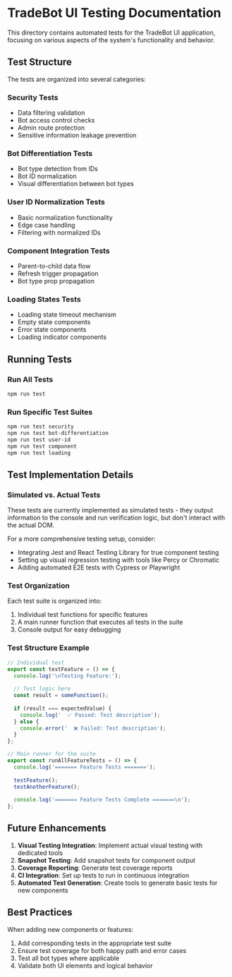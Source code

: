 
# TradeBot UI Testing Documentation

This directory contains automated tests for the TradeBot UI application, focusing on various aspects of the system's functionality and behavior.

## Test Structure

The tests are organized into several categories:

### Security Tests
- Data filtering validation
- Bot access control checks 
- Admin route protection
- Sensitive information leakage prevention

### Bot Differentiation Tests
- Bot type detection from IDs
- Bot ID normalization
- Visual differentiation between bot types

### User ID Normalization Tests
- Basic normalization functionality
- Edge case handling
- Filtering with normalized IDs

### Component Integration Tests
- Parent-to-child data flow
- Refresh trigger propagation
- Bot type prop propagation

### Loading States Tests
- Loading state timeout mechanism
- Empty state components
- Error state components
- Loading indicator components

## Running Tests

### Run All Tests
```bash
npm run test
```

### Run Specific Test Suites
```bash
npm run test security
npm run test bot-differentiation
npm run test user-id
npm run test component
npm run test loading
```

## Test Implementation Details

### Simulated vs. Actual Tests
These tests are currently implemented as simulated tests - they output information to the console and run verification logic, but don't interact with the actual DOM. 

For a more comprehensive testing setup, consider:
- Integrating Jest and React Testing Library for true component testing
- Setting up visual regression testing with tools like Percy or Chromatic
- Adding automated E2E tests with Cypress or Playwright

### Test Organization
Each test suite is organized into:
1. Individual test functions for specific features
2. A main runner function that executes all tests in the suite
3. Console output for easy debugging

### Test Structure Example
```typescript
// Individual test
export const testFeature = () => {
  console.log('\nTesting Feature:');
  
  // Test logic here
  const result = someFunction();
  
  if (result === expectedValue) {
    console.log('  ✅ Passed: Test description');
  } else {
    console.error('  ❌ Failed: Test description');
  }
};

// Main runner for the suite
export const runAllFeatureTests = () => {
  console.log('======= Feature Tests =======');
  
  testFeature();
  testAnotherFeature();
  
  console.log('======= Feature Tests Complete =======\n');
};
```

## Future Enhancements

1. **Visual Testing Integration**: Implement actual visual testing with dedicated tools
2. **Snapshot Testing**: Add snapshot tests for component output
3. **Coverage Reporting**: Generate test coverage reports
4. **CI Integration**: Set up tests to run in continuous integration
5. **Automated Test Generation**: Create tools to generate basic tests for new components

## Best Practices

When adding new components or features:
1. Add corresponding tests in the appropriate test suite
2. Ensure test coverage for both happy path and error cases
3. Test all bot types where applicable
4. Validate both UI elements and logical behavior
